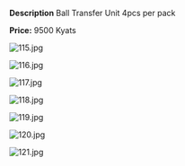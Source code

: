 **Description**
Ball Transfer Unit
4pcs per pack


**Price:** 
9500 Kyats

![115.jpg](../images/115.jpg)

![116.jpg](../images/116.jpg)

![117.jpg](../images/117.jpg)

![118.jpg](../images/118.jpg)

![119.jpg](../images/119.jpg)

![120.jpg](../images/120.jpg)

![121.jpg](../images/121.jpg)